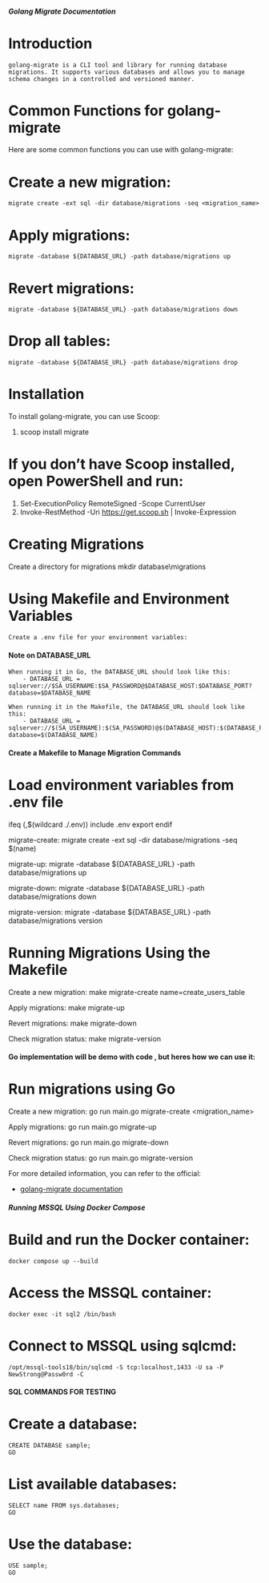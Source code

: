 ##### Golang Migrate Documentation ######

# Introduction
    golang-migrate is a CLI tool and library for running database migrations. It supports various databases and allows you to manage schema changes in a controlled and versioned manner.

# Common Functions for golang-migrate
Here are some common functions you can use with golang-migrate:

# Create a new migration:
    migrate create -ext sql -dir database/migrations -seq <migration_name>
# Apply migrations:
    migrate -database ${DATABASE_URL} -path database/migrations up
# Revert migrations:
    migrate -database ${DATABASE_URL} -path database/migrations down
# Drop all tables:
    migrate -database ${DATABASE_URL} -path database/migrations drop


# Installation
To install golang-migrate, you can use Scoop:
1. scoop install migrate

# If you don’t have Scoop installed, open PowerShell and run:
1. Set-ExecutionPolicy RemoteSigned -Scope CurrentUser
2. Invoke-RestMethod -Uri https://get.scoop.sh | Invoke-Expression


# Creating Migrations 
Create a directory for migrations
    mkdir database\migrations

# Using Makefile and Environment Variables
    Create a .env file for your environment variables:
#### Note on DATABASE_URL
    When running it in Go, the DATABASE_URL should look like this:
        - DATABASE_URL = sqlserver://$SA_USERNAME:$SA_PASSWORD@$DATABASE_HOST:$DATABASE_PORT?database=$DATABASE_NAME

    When running it in the Makefile, the DATABASE_URL should look like this:
        - DATABASE_URL = sqlserver://$(SA_USERNAME):$(SA_PASSWORD)@$(DATABASE_HOST):$(DATABASE_PORT)?database=$(DATABASE_NAME)


#### Create a Makefile to Manage Migration Commands
# Load environment variables from .env file
ifeq (,$(wildcard ./.env))
    include .env
    export
endif

migrate-create:
    migrate create -ext sql -dir database/migrations -seq $(name)

migrate-up:
    migrate -database ${DATABASE_URL} -path database/migrations up

migrate-down: 
    migrate -database ${DATABASE_URL} -path database/migrations down

migrate-version:
    migrate -database ${DATABASE_URL} -path database/migrations version



# Running Migrations Using the Makefile
Create a new migration:
    make migrate-create name=create_users_table

Apply migrations:
    make migrate-up

Revert migrations:
    make migrate-down

Check migration status:
    make migrate-version

#### Go implementation will be demo with code , but heres how we can use it:
# Run migrations using Go
Create a new migration:
    go run main.go migrate-create <migration_name>

Apply migrations:
    go run main.go migrate-up

Revert migrations:
    go run main.go migrate-down

Check migration status:
    go run main.go migrate-version

For more detailed information, you can refer to the official:
- [golang-migrate documentation](https://github.com/golang-migrate/migrate)



##### Running MSSQL Using Docker Compose ##### 
# Build and run the Docker container:
    docker compose up --build
# Access the MSSQL container:
    docker exec -it sql2 /bin/bash
# Connect to MSSQL using sqlcmd:
    /opt/mssql-tools18/bin/sqlcmd -S tcp:localhost,1433 -U sa -P NewStrong@Passw0rd -C

#### SQL COMMANDS FOR TESTING #####
# Create a database:
    CREATE DATABASE sample;
    GO
# List available databases:
    SELECT name FROM sys.databases;
    GO
# Use the database:
    USE sample;
    GO






